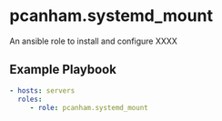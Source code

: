 # pcanham.systemd_mount

An ansible role to install and configure XXXX

## Example Playbook

```yaml
- hosts: servers
  roles:
     - role: pcanham.systemd_mount
```
